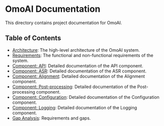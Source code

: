 # OmoAI Documentation

This directory contains project documentation for OmoAI.

## Table of Contents

- [Architecture](ARCHITECTURE.md): The high-level architecture of the OmoAI system.
- [Requirements](REQUIREMENTS.md): The functional and non-functional requirements of the system.
- [Component: API](COMPONENT_API_DOCS.md): Detailed documentation of the API component.
- [Component: ASR](COMPONENT_ASR_DOCS.md): Detailed documentation of the ASR component.
- [Component: Alignment](COMPONENT_ALIGNMENT_DOCS.md): Detailed documentation of the Alignment component.
- [Component: Post-processing](COMPONENT_POSTPROCESSING_DOCS.md): Detailed documentation of the Post-processing component.
- [Component: Configuration](COMPONENT_CONFIGURATION_DOCS.md): Detailed documentation of the Configuration component.
- [Component: Logging](COMPONENT_LOGGING_DOCS.md): Detailed documentation of the Logging component.
- [Gap Analysis](GAP_ANALYSIS.md): Requirements and gaps.

